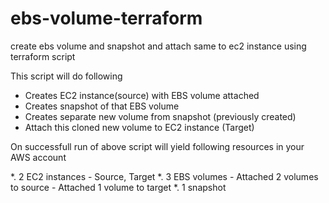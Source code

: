 # ebs-volume-terraform
create ebs volume and snapshot and attach same to ec2 instance using terraform script

This script will do following

* Creates EC2 instance(source) with EBS volume attached
* Creates snapshot of that EBS volume
* Creates separate new volume from snapshot (previously created)
* Attach this cloned new volume to EC2 instance (Target)

On successfull run of above script will yield following resources in your AWS account

*. 2 EC2 instances - Source, Target
*. 3 EBS volumes - Attached 2 volumes to source
                 - Attached 1 volume to target
*. 1 snapshot
